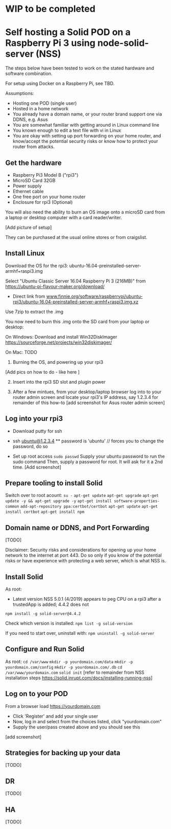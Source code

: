 # WIP to be completed

# Self hosting a Solid POD on a Raspberry Pi 3 using node-solid-server (NSS)

The steps below have been tested to work on the stated hardware and software combination.

For setup using Docker on a Raspberry Pi, see TBD.

Assumptions:
* Hosting one POD (single user)
* Hosted in a home network
* You already have a domain name, or your router brand support one via DDNS, e.g. Asus
* You are somewhat familiar with getting around in Linux command line
* You known enough to edit a text file with vi in Linux
* You are okay with setting up port forwarding on your home router, and know/accept the potential security risks or know how to protect your router from attacks.

## Get the hardware

* Raspberry Pi3 Model B ("rpi3")
* MicroSD Card 32GB
* Power supply
* Ethernet cable
* One free port on your home router
* Enclosure for rpi3 (Optional)

You will also need the ability to burn an OS image onto a microSD card from a laptop or desktop computer with a card reader/writer.

[Add picture of setup]

They can be purchased at the usual online stores or from craigslist.

## Install Linux

Download the OS for the rpi3:
ubuntu-16.04-preinstalled-server-armhf+raspi3.img

Select "Ubuntu Classic Server 16.04 Raspberry Pi 3 (216MB)" from https://ubuntu-pi-flavour-maker.org/download/  
* Direct link from www.finnie.org/software/raspberrypi/ubuntu-rpi3/ubuntu-16.04-preinstalled-server-armhf+raspi3.img.xz

Use 7zip to extract the .img

You now need to burn this .img onto the SD card from your laptop or desktop:

On Windows:
Download and install Win32DiskImager
https://sourceforge.net/projects/win32diskimager/

On Mac:
TODO

1. Burning the OS, and powering up your rpi3

[Add pics on how to do - like here ]

2. Insert into the rpi3 SD slot and plugin power

3. After a few mintues, from your desktop/laptop browser log into to your router admin screen and locate your rpi3's IP address, say 1.2.3.4 for remainder of this how-to
   [add screenshot for Asus router admin screen]

## Log into your rpi3

* Download putty for ssh

* ssh ubuntu@1.2.3.4
** password is 'ubuntu'
// forces you to change the password, do so

* Set up root access
```sudo passwd```
Supply your ubuntu password to run the sudo command
Then, supply a password for root.  It will ask for it a 2nd time.
[Add screenshot]

## Prepare tooling to install Solid

Switch over to root acount:
```su -```
```apt-get update```
```apt-get upgrade```
```apt-get update -y && apt-get upgrade -y```
```apt-get install software-properties-common```
```add-apt-repository ppa:certbot/certbot```
```apt-get update```
```apt-get install certbot```
```apt-get install npm```

## Domain name or DDNS, and Port Forwarding

[TODO]

Disclaimer:  Security risks and considerations for opening up your home network to the internet at port 443.  Do so only if you know of the potential risks or have experience with protecting a web server, which is what NSS is.

## Install Solid

As root:
* Latest version NSS 5.0.1 (4/2019) appears to peg CPU on a rpi3 after a trustedApp is added; 4.4.2 does not

```npm install -g solid-server@4.4.2```

Check which version is installed:
```npm list -g solid-version```

If you need to start over, uninstall with:
```npm uninstall -g solid-server```

## Configure and Run Solid

As root:
```cd /var/www```
```mkdir -p yourdomain.com/data```
```mkdir -p yourdomain.com/config```
```mkdir -p yourdomain.com/.db```
```cd /var/www/yourdomain.com```
```solid init```
[refer to remainder from NSS installation steps https://solid.inrupt.com/docs/installing-running-nss]

## Log on to your POD

From a browser load
https://yourdomain.com

* Click 'Register' and add your single user
* Now, log in and select from the choices listed, click "yourdomain.com"
* Supply the user/pass created above and you should see this

[add screenshot]

## Strategies for backing up your data

[TODO]

## DR

[TODO]

## HA

[TODO]
